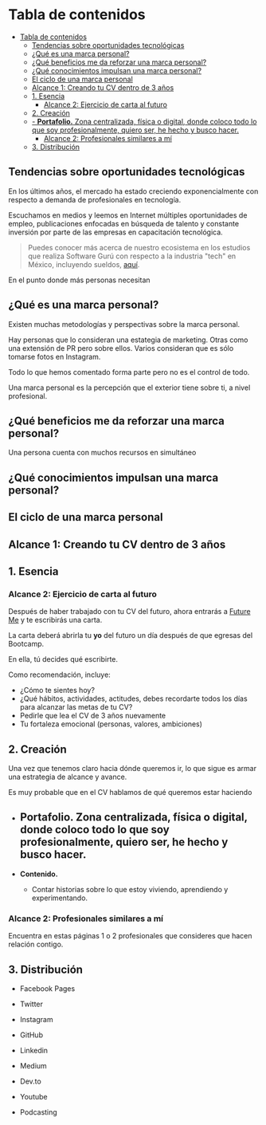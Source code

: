 # Tabla de contenidos

- [Tabla de contenidos](#tabla-de-contenidos)
    - [Tendencias sobre oportunidades tecnológicas](#tendencias-sobre-oportunidades-tecnol%C3%B3gicas)
    - [¿Qué es una marca personal?](#%C2%BFqu%C3%A9-es-una-marca-personal)
    - [¿Qué beneficios me da reforzar una marca personal?](#%C2%BFqu%C3%A9-beneficios-me-da-reforzar-una-marca-personal)
    - [¿Qué conocimientos impulsan una marca personal?](#%C2%BFqu%C3%A9-conocimientos-impulsan-una-marca-personal)
    - [El ciclo de una marca personal](#el-ciclo-de-una-marca-personal)
    - [Alcance 1: Creando tu CV dentro de 3 años](#alcance-1-creando-tu-cv-dentro-de-3-a%C3%B1os)
    - [1. Esencia](#1-esencia)
        - [Alcance 2: Ejercicio de carta al futuro](#alcance-2-ejercicio-de-carta-al-futuro)
    - [2. Creación](#2-creaci%C3%B3n)
    - [- **Portafolio.** Zona centralizada, física o digital, donde coloco todo lo que soy profesionalmente, quiero ser, he hecho y busco hacer.](#portafolio-zona-centralizada-f%C3%ADsica-o-digital-donde-coloco-todo-lo-que-soy-profesionalmente-quiero-ser-he-hecho-y-busco-hacer)
        - [Alcance 2: Profesionales similares a mí](#alcance-2-profesionales-similares-a-m%C3%AD)
    - [3. Distribución](#3-distribuci%C3%B3n)

## Tendencias sobre oportunidades tecnológicas

En los últimos años, el mercado ha estado creciendo exponencialmente con respecto a demanda de profesionales en tecnología.

Escuchamos en medios y leemos en Internet múltiples oportunidades de empleo, publicaciones enfocadas en búsqueda de talento y constante inversión por parte de las empresas en capacitación tecnológica.

> Puedes conocer más acerca de nuestro ecosistema en los estudios que realiza Software Gurú con respecto a la industria "tech" en México, incluyendo sueldos, [aquí](https://sg.com.mx/revista/58/estudio-de-salarios-sg-2019).


En el punto donde más personas necesitan


## ¿Qué es una marca personal?

Existen muchas metodologías y perspectivas sobre la marca personal.

Hay personas que lo consideran una estategia de marketing. Otras como una extensión de PR pero sobre ellos. Varios consideran que es sólo tomarse fotos en Instagram.

Todo lo que hemos comentado forma parte pero no es el control de todo. 

Una marca personal es la percepción que el exterior tiene sobre ti, a nivel profesional.


## ¿Qué beneficios me da reforzar una marca personal?

Una persona cuenta con muchos recursos en simultáneo

## ¿Qué conocimientos impulsan una marca personal?




## El ciclo de una marca personal

## Alcance 1: Creando tu CV dentro de 3 años




## 1. Esencia




### Alcance 2: Ejercicio de carta al futuro

Después de haber trabajado con tu CV del futuro, ahora entrarás a [Future Me](https://www.futureme.org/) y te escribirás una carta.

La carta deberá abrirla tu **yo** del futuro un día después de que egresas del Bootcamp.

En ella, tú decides qué escribirte. 

Como recomendación, incluye:

- ¿Cómo te sientes hoy?
- ¿Qué hábitos, actividades, actitudes, debes recordarte todos los días para alcanzar las metas de tu CV?
- Pedirle que lea el CV de 3 años nuevamente
- Tu fortaleza emocional (personas, valores, ambiciones)

## 2. Creación

Una vez que tenemos claro hacia dónde queremos ir, lo que sigue es armar una estrategia de alcance y avance.

Es muy probable que en el CV hablamos de qué queremos estar haciendo


- **Portafolio.** Zona centralizada, física o digital, donde coloco todo lo que soy profesionalmente, quiero ser, he hecho y busco hacer.
    - 

- **Contenido.** 

    - Contar historias sobre lo que estoy viviendo, aprendiendo y experimentando.

### Alcance 2: Profesionales similares a mí

Encuentra en estas páginas 1 o 2 profesionales que consideres que hacen relación contigo.


## 3. Distribución

- Facebook Pages

- Twitter

- Instagram

- GitHub

- Linkedin

- Medium

- Dev.to

- Youtube

- Podcasting